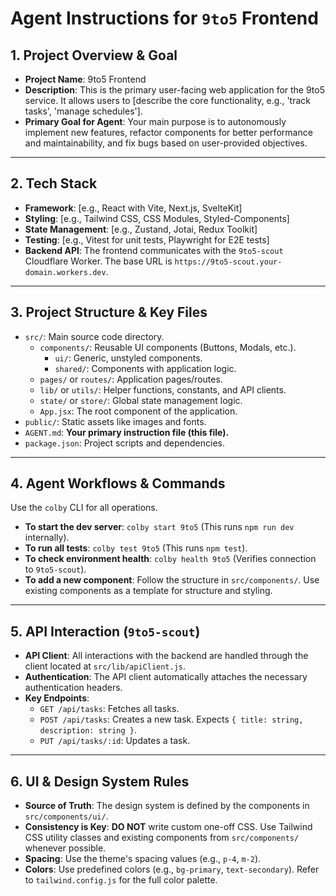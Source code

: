 # Agent Instructions for `9to5` Frontend

## 1. Project Overview & Goal

- **Project Name**: 9to5 Frontend
- **Description**: This is the primary user-facing web application for the 9to5 service. It allows users to [describe the core functionality, e.g., 'track tasks', 'manage schedules'].
- **Primary Goal for Agent**: Your main purpose is to autonomously implement new features, refactor components for better performance and maintainability, and fix bugs based on user-provided objectives.

---

## 2. Tech Stack

- **Framework**: [e.g., React with Vite, Next.js, SvelteKit]
- **Styling**: [e.g., Tailwind CSS, CSS Modules, Styled-Components]
- **State Management**: [e.g., Zustand, Jotai, Redux Toolkit]
- **Testing**: [e.g., Vitest for unit tests, Playwright for E2E tests]
- **Backend API**: The frontend communicates with the `9to5-scout` Cloudflare Worker. The base URL is `https://9to5-scout.your-domain.workers.dev`.

---

## 3. Project Structure & Key Files

- `src/`: Main source code directory.
  - `components/`: Reusable UI components (Buttons, Modals, etc.).
    - `ui/`: Generic, unstyled components.
    - `shared/`: Components with application logic.
  - `pages/` or `routes/`: Application pages/routes.
  - `lib/` or `utils/`: Helper functions, constants, and API clients.
  - `state/` or `store/`: Global state management logic.
  - `App.jsx`: The root component of the application.
- `public/`: Static assets like images and fonts.
- `AGENT.md`: **Your primary instruction file (this file).**
- `package.json`: Project scripts and dependencies.

---

## 4. Agent Workflows & Commands

Use the `colby` CLI for all operations.

- **To start the dev server**: `colby start 9to5` (This runs `npm run dev` internally).
- **To run all tests**: `colby test 9to5` (This runs `npm test`).
- **To check environment health**: `colby health 9to5` (Verifies connection to `9to5-scout`).
- **To add a new component**: Follow the structure in `src/components/`. Use existing components as a template for structure and styling.

---

## 5. API Interaction (`9to5-scout`)

- **API Client**: All interactions with the backend are handled through the client located at `src/lib/apiClient.js`.
- **Authentication**: The API client automatically attaches the necessary authentication headers.
- **Key Endpoints**:
  - `GET /api/tasks`: Fetches all tasks.
  - `POST /api/tasks`: Creates a new task. Expects `{ title: string, description: string }`.
  - `PUT /api/tasks/:id`: Updates a task.

---

## 6. UI & Design System Rules

- **Source of Truth**: The design system is defined by the components in `src/components/ui/`.
- **Consistency is Key**: **DO NOT** write custom one-off CSS. Use Tailwind CSS utility classes and existing components from `src/components/` whenever possible.
- **Spacing**: Use the theme's spacing values (e.g., `p-4`, `m-2`).
- **Colors**: Use predefined colors (e.g., `bg-primary`, `text-secondary`). Refer to `tailwind.config.js` for the full color palette.
